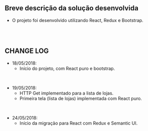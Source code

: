 ## Breve descrição da solução desenvolvida
* O projeto foi desenvolvido utilizando React, Redux e Bootstrap.

<br><br>

## CHANGE LOG

* 18/05/2018:
  * Início do projeto, com React puro e bootstrap.

<br>

* 19/05/2018:
  * HTTP Get implementado para a lista de lojas.
  * Primeira tela (lista de lojas) implementada com React puro.

<br>

* 24/05/2018:
  * Início da migração para React com Redux e Semantic UI.

<br>